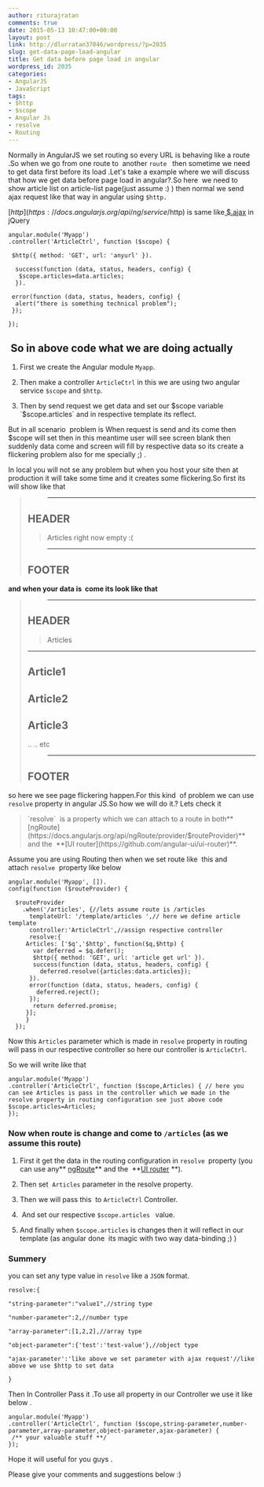 ```yaml
---
author: riturajratan
comments: true
date: 2015-05-13 10:47:00+00:00
layout: post
link: http://dlurratan37846/wordpress/?p=2035
slug: get-data-page-load-angular
title: Get data before page load in angular
wordpress_id: 2035
categories:
- AngularJS
- JavaScript
tags:
- $http
- $scope
- Angular Js
- resolve
- Routing
---
```


Normally in AngularJS we set routing so every URL is behaving like a route .So when we go from one route to  another `route ` then sometime we need to get data first before its load .Let's take a example where we will discuss that how we get data before page load in angular?.So here  we need to show article list on article-list page(just assume :) ) then normal we send ajax request like that way in angular using `$http.`

[$http](https://docs.angularjs.org/api/ng/service/$http) is same like[ $.ajax](http://api.jquery.com/jquery.ajax/) in jQuery

    
    angular.module('Myapp')
    .controller('ArticleCtrl', function ($scope) {
    
     $http({ method: 'GET', url: 'anyurl' }).
    
      success(function (data, status, headers, config) {
       $scope.articles=data.articles;
      }).
    
     error(function (data, status, headers, config) {
      alert("there is something technical problem");
     });
    
    });




##  So in above code what we are doing actually





	
  1. First we create the Angular module `Myapp`.

	
  2. Then make a controller `ArticleCtrl` in this we are using two angular service `$scope` and ` $http `.

	
  3. Then by send request we get data and set our $scope variable `$scope.articles` and in respective template its reflect.


But in all scenario  problem is When request is send and its come then $scope will set then in this meantime user will see screen blank then suddenly data come and screen will fill by respective data so its create a flickering problem also for me specially ;) .

In local you will not se any problem but when you host your site then at production it will take some time and it creates some flickering.So first its will show like that


<blockquote>

> 
> --------------------------------------------------
HEADER
--------------------------------------------------
> 
> 

> 
> Articles right now empty :(
> 
> 

> 
> --------------------------------------------------
FOOTER
---------------------------------------------------
> 
> 
</blockquote>




**and when your data is  come its look like that**





<blockquote>

> 
> --------------------------------------------------
HEADER
--------------------------------------------------
> 
> 

> 
> Articles
--------------------------------------------------
Article1
--------------------------------------------------
Article2
--------------------------------------------------
Article3
--------------------------------------------------
..
..
etc
> 
> 

> 
> --------------------------------------------------
FOOTER
---------------------------------------------------
> 
> 
</blockquote>


so here we see page flickering happen.For this kind  of problem we can use `resolve` property in angular JS.So how we will do it.? Lets check it


<blockquote>`resolve`  is a property which we can attach to a route in both** [ngRoute](https://docs.angularjs.org/api/ngRoute/provider/$routeProvider)** and the  **[UI router](https://github.com/angular-ui/ui-router)**.</blockquote>


Assume you are using Routing then when we set route like  this and attach `resolve`  property like below

    
    angular.module('Myapp', []).
    config(function ($routeProvider) {
    	
      $routeProvider
        .when('/articles', {//lets assume route is /articles
          templateUrl: '/template/articles ',// here we define article template
          controller:'ArticleCtrl',//assign respective controller
          resolve:{
    	 Articles: ['$q','$http', function($q,$http) {
    	   var deferred = $q.defer();
    	   $http({ method: 'GET', url: 'article get url' }).
    	   success(function (data, status, headers, config) {
    	     deferred.resolve({articles:data.articles});
    	  }).
    	  error(function (data, status, headers, config) {
    	    deferred.reject();
    	  });
    	   return deferred.promise;
     	 }];
         }
      });


Now this `Articles` parameter which is made in `resolve` property in routing will pass in our respective controller so here our controller is `ArticleCtrl`.

So we will write like that

    
    angular.module('Myapp')
    .controller('ArticleCtrl', function ($scope,Articles) { // here you can see Articles is pass in the controller which we made in the resolve property in routing configuration see just above code
    $scope.articles=Articles;
    });




### **Now when route is change and come to `/articles` (as we assume this route)**





	
  1. First it get the data in the routing configuration in `resolve `property (you can use any** [ngRoute](https://docs.angularjs.org/api/ngRoute/provider/$routeProvider)** and the  **[UI router](https://github.com/angular-ui/ui-router) **).

	
  2. Then set  `Articles` parameter in the resolve property.

	
  3. Then we will pass this  to `ArticleCtrl` Controller.

	
  4.  And set our respective `$scope.articles ` value.

	
  5. And finally when `$scope.articles` is changes then it will reflect in our template (as angular done  its magic with two way data-binding ;) )




### **Summery**


you can set any type value in `resolve` like a `JSON` format.

    
    resolve:{
    
    "string-parameter":"value1",//string type
    
    "number-parameter":2,//number type
    
    "array-parameter":[1,2,2],//array type
    
    "object-parameter":{'test':'test-value'},//object type
    
    "ajax-parameter':'like above we set parameter with ajax request'//like above we use $http to set data 
    
    }


Then In Controller Pass it .To use all property in our Controller we use it like below .

    
    angular.module('Myapp')
    .controller('ArticleCtrl', function ($scope,string-parameter,number-parameter,array-parameter,object-parameter,ajax-parameter) {
     /** your valuable stuff **/ 
    });


Hope it will useful for you guys .

Please give your comments and suggestions below :)
